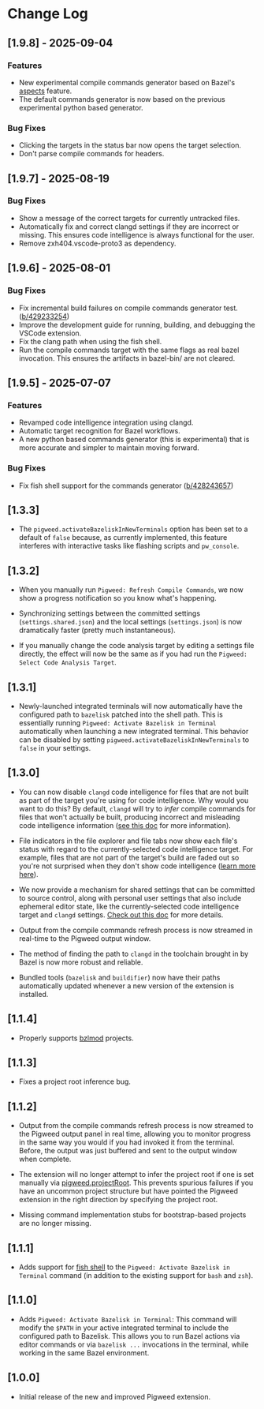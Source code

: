 # Change Log

## [1.9.8] - 2025-09-04

### Features

 - New experimental compile commands generator based on Bazel's
   [aspects](https://bazel.build/extending/aspects) feature.
 - The default commands generator is now based on the previous experimental
   python based generator.

### Bug Fixes

 - Clicking the targets in the status bar now opens the target selection.
 - Don't parse compile commands for headers.

## [1.9.7] - 2025-08-19

### Bug Fixes

 - Show a message of the correct targets for currently untracked files.
 - Automatically fix and correct clangd settings if they are incorrect or
   missing. This ensures code intelligence is always functional for the user.
 - Remove zxh404.vscode-proto3 as dependency.

## [1.9.6] - 2025-08-01

### Bug Fixes

 - Fix incremental build failures on compile commands generator test.
   ([b/429233254](https://issuetracker.google.com/b/429233254))
 - Improve the development guide for running, building, and debugging the
   VSCode extension.
 - Fix the clang path when using the fish shell.
 - Run the compile commands target with the same flags as real bazel
   invocation. This ensures the artifacts in bazel-bin/ are not cleared.

## [1.9.5] - 2025-07-07

### Features

 - Revamped code intelligence integration using clangd.
 - Automatic target recognition for Bazel workflows.
 - A new python based commands generator (this is experimental) that is more
   accurate and simpler to maintain moving forward.

### Bug Fixes

 - Fix fish shell support for the commands generator ([b/428243657](https://issuetracker.google.com/428243657))

## [1.3.3]

- The `pigweed.activateBazeliskInNewTerminals` option has been set to a default
  of `false` because, as currently implemented, this feature interferes with
  interactive tasks like flashing scripts and `pw_console`.

## [1.3.2]

- When you manually run `Pigweed: Refresh Compile Commands`, we now show a
  progress notification so you know what's happening.

- Synchronizing settings between the committed settings (`settings.shared.json`)
  and the local settings (`settings.json`) is now dramatically faster (pretty
  much instantaneous).

- If you manually change the code analysis target by editing a settings file
  directly, the effect will now be the same as if you had run the
  `Pigweed: Select Code Analysis Target`.

## [1.3.1]

- Newly-launched integrated terminals will now automatically have the
  configured path to `bazelisk` patched into the shell path. This is essentially
  running `Pigweed: Activate Bazelisk in Terminal` automatically when launching
  a new integrated terminal. This behavior can be disabled by setting
  `pigweed.activateBazeliskInNewTerminals` to `false` in your settings.

## [1.3.0]

- You can now disable `clangd` code intelligence for files that are not built
  as part of the target you're using for code intelligence. Why would you want
  to do this? By default, `clangd` will try to *infer* compile commands for
  files that won't actually be built, producing incorrect and misleading code
  intelligence information ([see this doc](https://pigweed.dev/pw_ide/guide/vscode/code_intelligence.html#inactive-and-orphaned-source-files)
  for more information).

- File indicators in the file explorer and file tabs now show each file's status
  with regard to the currently-selected code intelligence target. For example,
  files that are not part of the target's build are faded out so you're not
  surprised when they don't show code intelligence ([learn more here](https://pigweed.dev/pw_ide/guide/vscode/code_intelligence.html#inactive-and-orphaned-source-files)).

- We now provide a mechanism for shared settings that can be committed to source
  control, along with personal user settings that also include ephemeral editor
  state, like the currently-selected code intelligence target and `clangd`
  settings. [Check out this doc](https://pigweed.dev/pw_ide/guide/vscode/#project-settings)
  for more details.

- Output from the compile commands refresh process is now streamed in real-time
  to the Pigweed output window.

- The method of finding the path to `clangd` in the toolchain brought in by
  Bazel is now more robust and reliable.

- Bundled tools (`bazelisk` and `buildifier`) now have their paths automatically
  updated whenever a new version of the extension is installed.

## [1.1.4]

- Properly supports [bzlmod](https://docs.bazel.build/versions/5.1.0/bzlmod.html)
  projects.

## [1.1.3]

- Fixes a project root inference bug.

## [1.1.2]

- Output from the compile commands refresh process is now streamed to the
  Pigweed output panel in real time, allowing you to monitor progress in the
  same way you would if you had invoked it from the terminal. Before, the output
  was just buffered and sent to the output window when complete.

- The extension will no longer attempt to infer the project root if one is set
  manually via [pigweed.projectRoot](https://pigweed.dev/pw_ide/guide/vscode/#pigweed.projectRoot).
  This prevents spurious failures if you have an uncommon project structure but
  have pointed the Pigweed extension in the right direction by specifying the
  project root.

- Missing command implementation stubs for bootstrap-based projects are no
  longer missing.

## [1.1.1]

- Adds support for [fish shell](https://fishshell.com/) to the
  `Pigweed: Activate Bazelisk in Terminal` command (in addition to the existing
  support for `bash` and `zsh`).

## [1.1.0]

- Adds `Pigweed: Activate Bazelisk in Terminal`: This command will modify the
  `$PATH` in your active integrated terminal to include the configured path to
  Bazelisk. This allows you to run Bazel actions via editor commands or via
  `bazelisk ...` invocations in the terminal, while working in the same Bazel
  environment.

## [1.0.0]

- Initial release of the new and improved Pigweed extension.
